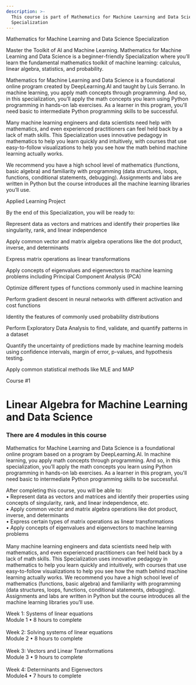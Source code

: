 ```yaml
---
description: >-
  This course is part of Mathematics for Machine Learning and Data Science
  Specialization
---
```


Mathematics for Machine Learning and Data Science Specialization

Master the Toolkit of AI and Machine Learning. Mathematics for Machine Learning and Data Science is a beginner-friendly Specialization where you’ll learn the fundamental mathematics toolkit of machine learning: calculus, linear algebra, statistics, and probability.

Mathematics for Machine Learning and Data Science is a foundational online program created by DeepLearning.AI and taught by Luis Serrano. In machine learning, you apply math concepts through programming. And so, in this specialization, you’ll apply the math concepts you learn using Python programming in hands-on lab exercises. As a learner in this program, you'll need basic to intermediate Python programming skills to be successful.

Many machine learning engineers and data scientists need help with mathematics, and even experienced practitioners can feel held back by a lack of math skills. This Specialization uses innovative pedagogy in mathematics to help you learn quickly and intuitively, with courses that use easy-to-follow visualizations to help you see how the math behind machine learning actually works.

We recommend you have a high school level of mathematics (functions, basic algebra) and familiarity with programming (data structures, loops, functions, conditional statements, debugging). Assignments and labs are written in Python but the course introduces all the machine learning libraries you’ll use.

Applied Learning Project

By the end of this Specialization, you will be ready to:

Represent data as vectors and matrices and identify their properties like singularity, rank, and linear independence

Apply common vector and matrix algebra operations like the dot product, inverse, and determinants

Express matrix operations as linear transformations

Apply concepts of eigenvalues and eigenvectors to machine learning problems including Principal Component Analysis (PCA)

Optimize different types of functions commonly used in machine learning

Perform gradient descent in neural networks with different activation and cost functions

Identity the features of commonly used probability distributions

Perform Exploratory Data Analysis to find, validate, and quantify patterns in a dataset

Quantify the uncertainty of predictions made by machine learning models using confidence intervals, margin of error, p-values, and hypothesis testing.

Apply common statistical methods like MLE and MAP


Course #1
# Linear Algebra for Machine Learning and Data Science

### There are 4 modules in this course

Mathematics for Machine Learning and Data Science is a foundational online program based on a program by DeepLearning.AI. In machine learning, you apply math concepts through programming. And so, in this specialization, you’ll apply the math concepts you learn using Python programming in hands-on lab exercises. As a learner in this program, you'll need basic to intermediate Python programming skills to be successful.

After completing this course, you will be able to: \
• Represent data as vectors and matrices and identify their properties using concepts of singularity, rank, and linear independence, etc. \
• Apply common vector and matrix algebra operations like dot product, inverse, and determinants \
• Express certain types of matrix operations as linear transformations \
• Apply concepts of eigenvalues and eigenvectors to machine learning problems \
\
Many machine learning engineers and data scientists need help with mathematics, and even experienced practitioners can feel held back by a lack of math skills. This Specialization uses innovative pedagogy in mathematics to help you learn quickly and intuitively, with courses that use easy-to-follow visualizations to help you see how the math behind machine learning actually works.  We recommend you have a high school level of mathematics (functions, basic algebra) and familiarity with programming (data structures, loops, functions, conditional statements, debugging). Assignments and labs are written in Python but the course introduces all the machine learning libraries you’ll use.



Week 1: Systems of linear equations \
Module 1 • 8 hours to complete \
\
Week 2: Solving systems of linear equations \
Module 2 • 8 hours to complete \
\
Week 3: Vectors and Linear Transformations \
Module 3 • 9 hours to complete \
\
Week 4: Determinants and Eigenvectors \
Module4 • 7 hours to complete
